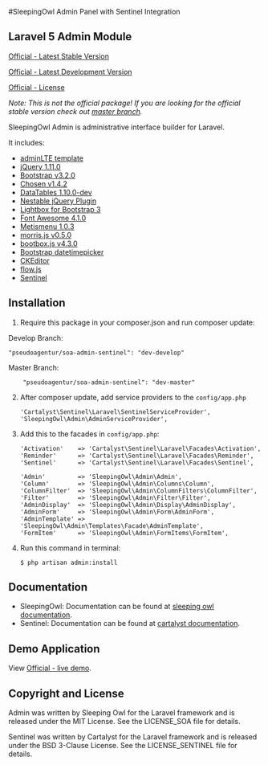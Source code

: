 #SleepingOwl Admin Panel with Sentinel Integration


## Laravel 5 Admin Module

[Official - Latest Stable Version](https://packagist.org/packages/sleeping-owl/admin)

[Official - Latest Development Version](https://packagist.org/packages/sleeping-owl/admin)

[Official - License](https://packagist.org/packages/sleeping-owl/admin)

*Note: This is not the official package! If you are looking for the official stable version check out [master branch](https://github.com/sleeping-owl/admin).*

SleepingOwl Admin is administrative interface builder for Laravel.

It includes:

 - [adminLTE template](https://almsaeedstudio.com/)
 - [jQuery 1.11.0](http://jquery.org)
 - [Bootstrap v3.2.0](http://getbootstrap.com)
 - [Chosen v1.4.2](http://harvesthq.github.io/chosen/)
 - [DataTables 1.10.0-dev](http://www.sprymedia.co.uk)
 - [Nestable jQuery Plugin](http://dbushell.github.io/Nestable/)
 - [Lightbox for Bootstrap 3](https://github.com/ashleydw/lightbox)
 - [Font Awesome 4.1.0](http://fontawesome.io)
 - [Metismenu 1.0.3](https://github.com/onokumus/metisMenu)
 - [morris.js v0.5.0]()
 - [bootbox.js v4.3.0](http://bootboxjs.com)
 - [Bootstrap datetimepicker](http://eonasdan.github.io/bootstrap-datetimepicker/)
 - [CKEditor](http://ckeditor.com)
 - [flow.js](https://github.com/flowjs/flow.js)
 - [Sentinel](https://cartalyst.com/manual/sentinel)

## Installation

 1. Require this package in your composer.json and run composer update:

Develop Branch:

	"pseudoagentur/soa-admin-sentinel": "dev-develop"

Master Branch:

        "pseudoagentur/soa-admin-sentinel": "dev-master"


 2. After composer update, add service providers to the `config/app.php`

	    'Cartalyst\Sentinel\Laravel\SentinelServiceProvider',
        'SleepingOwl\Admin\AdminServiceProvider',

 3. Add this to the facades in `config/app.php`:

        'Activation'    => 'Cartalyst\Sentinel\Laravel\Facades\Activation',
        'Reminder'      => 'Cartalyst\Sentinel\Laravel\Facades\Reminder',
        'Sentinel'      => 'Cartalyst\Sentinel\Laravel\Facades\Sentinel',
        
        'Admin'         => 'SleepingOwl\Admin\Admin',
        'Column'        => 'SleepingOwl\Admin\Columns\Column',
        'ColumnFilter'  => 'SleepingOwl\Admin\ColumnFilters\ColumnFilter',
        'Filter'        => 'SleepingOwl\Admin\Filter\Filter',
        'AdminDisplay'  => 'SleepingOwl\Admin\Display\AdminDisplay',
        'AdminForm'     => 'SleepingOwl\Admin\Form\AdminForm',
        'AdminTemplate' => 'SleepingOwl\Admin\Templates\Facade\AdminTemplate',
        'FormItem'      => 'SleepingOwl\Admin\FormItems\FormItem',

 4. Run this command in terminal:

		$ php artisan admin:install

		

## Documentation

* SleepingOwl: Documentation can be found at [sleeping owl documentation](http://sleeping-owl.github.io/v3).
* Sentinel: Documentation can be found at [cartalyst documentation](https://cartalyst.com/manual/sentinel).

## Demo Application

View [Official - live demo](http://sleepingowladmindemo2.cloudcontrolled.com).

## Copyright and License

Admin was written by Sleeping Owl for the Laravel framework and is released under the MIT License. See the LICENSE_SOA file for details.

Sentinel was written by Cartalyst for the Laravel framework and is released under the BSD 3-Clause License. See the LICENSE_SENTINEL file for details.
